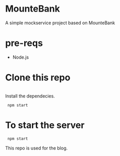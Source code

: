 # MounteBank

A simple mockservice project based on MounteBank

# pre-reqs
 * Node.js

# Clone this repo
 ```http

```
Install the dependecies.
 ```http
  npm start
```

# To start the server
 ```http
  npm start
```

This repo is used for the blog.


 

